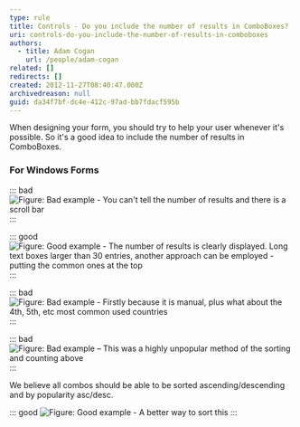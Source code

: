 ```yaml
---
type: rule
title: Controls - Do you include the number of results in ComboBoxes?
uri: controls-do-you-include-the-number-of-results-in-comboboxes
authors:
  - title: Adam Cogan
    url: /people/adam-cogan
related: []
redirects: []
created: 2012-11-27T08:40:47.000Z
archivedreason: null
guid: da34f7bf-dc4e-412c-97ad-bb7fdacf595b
---
```

When designing your form, you should try to help your user whenever it's possible. So it's a good idea to include the number of results in ComboBoxes.

<!--endintro-->

### For Windows Forms

::: bad
![Figure: Bad example - You can't tell the number of results and there is a scroll bar](combowf-1.jpg)
:::

::: good
![Figure: Good example - The number of results is clearly displayed. Long text boxes larger than 30 entries, another approach can be employed - putting the common ones at the top](combowf-2.jpg)
:::

::: bad
![Figure: Bad example - Firstly because it is manual, plus what about the 4th, 5th, etc most common used countries](rule38longtextcombobox.jpg)
:::

::: bad
![Figure: Bad example – This was a highly unpopular method of the sorting and counting above](rule38sortablecombobox.jpg)
:::

We believe all combos should be able to be sorted ascending/descending and by popularity asc/desc.

::: good
![Figure: Good example - A better way to sort this](sort-alpha-numeric.jpg)
:::